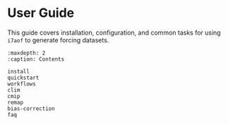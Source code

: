 # User Guide

This guide covers installation, configuration, and common tasks for using `i7aof` to generate forcing datasets.

```{toctree}
:maxdepth: 2
:caption: Contents

install
quickstart
workflows
clim
cmip
remap
bias-correction
faq
```
